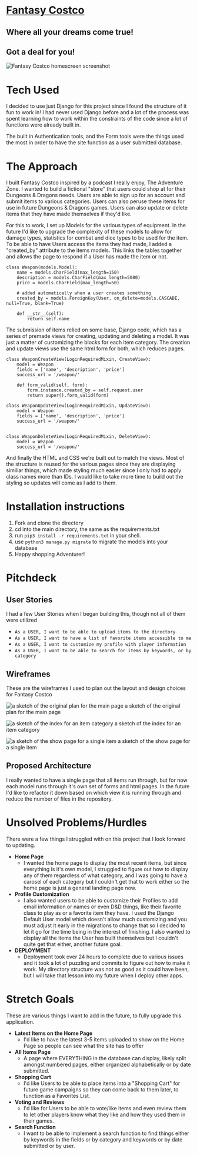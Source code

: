 # [Fantasy Costco](https://mysite-ldql.onrender.com/)
## Where all your dreams come true!
## Got a deal for you!
![Fantasy Costco homescreen screenshot](images-for-readme/home-page.png)

# Tech Used
I decided to use just Django for this project since I found the structure of it fun to work in! I had never used Django before and a lot of the process was spent learning how to work within the constraints of the code since a lot of functions were already built in. 

The built in Authentication tools, and the Form tools were the things used the most in order to have the site function as a user submitted database. 

# The Approach
I built Fantasy Costco inspired by a podcast I really enjoy, The Adventure Zone. I wanted to build a fictional "store" that users could shop at for their Dungeons & Dragons needs. Users are able to sign up for an account and submit items to various categories. Users can also peruse these items for use in future Dungeons & Dragons games. Users can also update or delete items that they have made themselves if they'd like. 

For this to work, I set up Models for the various types of equipment. In the future I'd like to upgrade the complexity of these models to allow for damage types, statistics for combat and dice types to be used for the item. To be able to have Users access the items they had made, I added a "created_by" attribute to the items models. This links the tables together and allows the page to respond if a User has made the item or not. 
```
class Weapon(models.Model):
    name = models.CharField(max_length=150)
    description = models.CharField(max_length=5000)
    price = models.CharField(max_length=50)

    # added automatically when a user creates something
    created_by = models.ForeignKey(User, on_delete=models.CASCADE, null=True, blank=True)

    def __str__(self):
        return self.name
```

The submission of items relied on some base, Django code, which has a series of premade views for creating, updating and deleting a model. It was just a matter of customizing the blocks for each item category. The creation and update views use the same html form for both, which reduces pages. 
```
class WeaponCreateView(LoginRequiredMixin, CreateView):
    model = Weapon
    fields = ['name', 'description', 'price']
    success_url = '/weapon/'

    def form_valid(self, form):
        form.instance.created_by = self.request.user
        return super().form_valid(form)

class WeaponUpdateView(LoginRequiredMixin, UpdateView):
    model = Weapon
    fields = ['name', 'description', 'price']
    success_url = '/weapon/'


class WeaponDeleteView(LoginRequiredMixin, DeleteView):
    model = Weapon
    success_url = '/weapon/'
```

And finally the HTML and CSS we're built out to match the views. Most of the structure is reused for the various pages since they are displaying similiar things, which made styling much easier since I only had to apply class names more than IDs. I would like to take more time to build out the styling so updates will come as I add to them. 

# Installation instructions
1. Fork and clone the directory
2. cd into the main directory, the same as the requirements.txt
3. run ```pip3 install -r requirements.txt``` in your shell.
4. use ```python3 manage.py migrate``` to migrate the models into your database
5. Happy shopping Adventurer!

# Pitchdeck
## User Stories
I had a few User Stories when I began building this, though not all of them were utilized
- ```As a USER, I want to be able to upload items to the directory```
- ```As a USER, I want to have a list of favorite items accessible to me```
- ```As a USER, I want to customize my profile with player information```
- ```As a USER, I want to be able to search for items by keywords, or by category```
## Wireframes
These are the wireframes I used to plan out the layout and design choices for Fantasy Costco

![a sketch of the original plan for the main page](images-for-readme/wireframe-main-page.png)
a sketch of the original plan for the main page

![a sketch of the index for an item category](images-for-readme/wireframe-item-page.png)
a sketch of the index for an item category

![a sketch of the show page for a single item](images-for-readme/wireframe-item-show.png)
a sketch of the show page for a single item

## Proposed Architecture
I really wanted to have a single page that all items run through, but for now each model runs through it's own set of forms and html pages. In the future I'd like to refactor it down based on which view it is running through and reduce the number of files in the repository. 

# Unsolved Problems/Hurdles
There were a few things I struggled with on this project that I look forward to updating.

- **Home Page**
  - I wanted the home page to display the most recent items, but since everything is it's own model, I struggled to figure out how to display any of them regardless of what category, and I was going to have a carosel of each category but I couldn't get that to work either so the home page is just a general landing page now. 
- **Profile Customization**
  - I also wanted users to be able to customize their Profiles to add email information or names or even D&D things, like their favorite class to play as or a favorite item they have. I used the Django Default User model which doesn't allow much customizing and you must adjust it early in the migrations to change that so I decided to let it go for the time being in the interest of finishing. I also wanted to display all the items the User has built themselves but I couldn't quite get that either, another future goal. 
- **DEPLOYMENT**
  - Deployment took over 24 hours to complete due to various issues and it took a lot of puzzling and commits to figure out how to make it work. My directory structure was not as good as it could have been, but I will take that lesson into my future when I deploy other apps.

# Stretch Goals

These are various things I want to add in the future, to fully upgrade this application. 
- **Latest Items on the Home Page**
  - I'd like to have the latest 3-5 items uploaded to show on the Home Page so people can see what the site has to offer
- **All Items Page**
  - A page where EVERYTHING in the database can display, likely split amongst numbered pages, either organized alphabetically or by date submitted.
- **Shopping Cart**
  - I'd like Users to be able to place items into a "Shopping Cart" for future game campaigns so they can come back to them later, to function as a Favorites List. 
- **Voting and Reviews**
  - I'd like for Users to be able to vote/like items and even review them to let other players know what they like and how they used them in their games.
- **Search Function**
  - I want to be able to implement a search function to find things either by keywords in the fields or by category and keywords or by date submitted or by user. 
